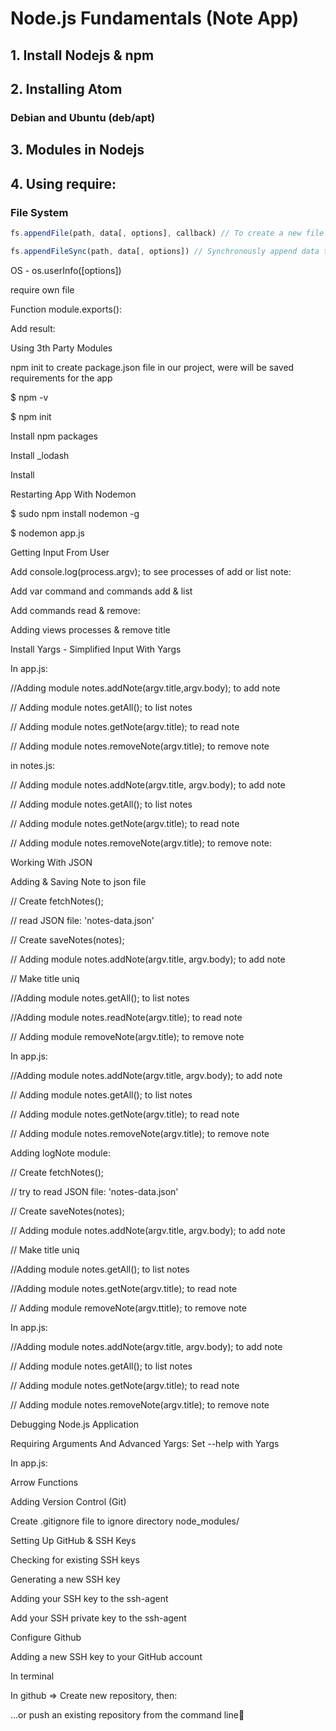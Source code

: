 # Node.js Fundamentals (Note App)

## 1. Install Nodejs & npm
## 2. Installing Atom
###    Debian and Ubuntu (deb/apt)
## 3. Modules in Nodejs
## 4. Using require:
### File System
  
```javascript
fs.appendFile(path, data[, options], callback) // To create a new file

fs.appendFileSync(path, data[, options]) // Synchronously append data to a file, creating the file if it does not yet exist. data can be a string or a Buffer.
```

OS - os.userInfo([options])

require own file

Function module.exports():

Add result:

Using 3th Party Modules

npm init  to create package.json file in our project, were will be saved requirements for the app

$ npm -v

$ npm init

Install npm packages

Install  _lodash

Install

Restarting App With Nodemon

$ sudo npm install nodemon -g

$ nodemon app.js

Getting Input From User

Add console.log(process.argv); to see processes of add or list note:

Add var command and commands add & list

Add commands read & remove:

Adding views processes & remove title

Install Yargs - Simplified Input With Yargs

In app.js:

//Adding module notes.addNote(argv.title,argv.body); to add note

// Adding module  notes.getAll(); to list notes

// Adding module notes.getNote(argv.title); to read note

// Adding module notes.removeNote(argv.title); to remove note

in notes.js:

// Adding module notes.addNote(argv.title, argv.body); to add note

// Adding  module notes.getAll(); to list notes

// Adding module notes.getNote(argv.title); to read note

// Adding module notes.removeNote(argv.title); to remove note:

Working With JSON

Adding & Saving Note to json file

// Create fetchNotes();

// read JSON file: 'notes-data.json'

// Create saveNotes(notes);

// Adding module notes.addNote(argv.title, argv.body); to add note

// Make title uniq

//Adding module notes.getAll(); to list notes

//Adding module notes.readNote(argv.title); to read note

// Adding module removeNote(argv.title); to remove note

In app.js:

//Adding module notes.addNote(argv.title, argv.body); to add note

// Adding module  notes.getAll(); to list notes

// Adding module notes.getNote(argv.title); to read note

// Adding module notes.removeNote(argv.title); to remove note

Adding logNote module:

// Create fetchNotes();

// try to read JSON file: 'notes-data.json'

// Create saveNotes(notes);

// Adding module notes.addNote(argv.title, argv.body); to add note

// Make title uniq

//Adding module notes.getAll(); to list notes

//Adding module notes.getNote(argv.title); to read note

// Adding module removeNote(argv.ttitle); to remove note

In app.js:

//Adding module notes.addNote(argv.title, argv.body); to add note

// Adding module  notes.getAll(); to list notes

// Adding module notes.getNote(argv.title); to read note

// Adding module notes.removeNote(argv.title); to remove note

Debugging Node.js Application

Requiring Arguments And Advanced Yargs: Set --help with Yargs

In app.js:

Arrow Functions

Adding Version Control (Git)

Create .gitignore file to ignore directory node_modules/

Setting Up GitHub & SSH Keys

Checking for existing SSH keys

Generating a new SSH key

Adding your SSH key to the ssh-agent

Add your SSH private key to the ssh-agent

Configure Github

Adding a new SSH key to your GitHub account

In terminal

In github => Create new repository, then:

…or push an existing repository from the command line

